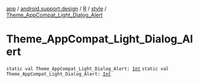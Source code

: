 [app](../../../index.md) / [android.support.design](../../index.md) / [R](../index.md) / [style](index.md) / [Theme_AppCompat_Light_Dialog_Alert](./-theme_-app-compat_-light_-dialog_-alert.md)

# Theme_AppCompat_Light_Dialog_Alert

`static val Theme_AppCompat_Light_Dialog_Alert: `[`Int`](https://kotlinlang.org/api/latest/jvm/stdlib/kotlin/-int/index.html)
`static val Theme_AppCompat_Light_Dialog_Alert: `[`Int`](https://kotlinlang.org/api/latest/jvm/stdlib/kotlin/-int/index.html)